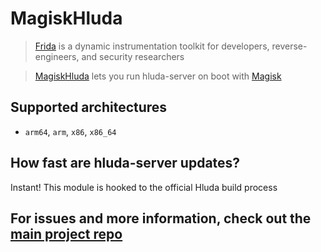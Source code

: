 # MagiskHluda
> [Frida](https://frida.re) is a dynamic instrumentation toolkit for developers, reverse-engineers, and security researchers

> [MagiskHluda](https://github.com/lisoboss/magisk-hluda) lets you run hluda-server on boot with [Magisk](https://github.com/topjohnwu/Magisk)

## Supported architectures
- `arm64`, `arm`, `x86`, `x86_64`

## How fast are hluda-server updates?
Instant! This module is hooked to the official Hluda build process

## For issues and more information, check out the [main project repo](https://github.com/lisoboss/magisk-hluda)